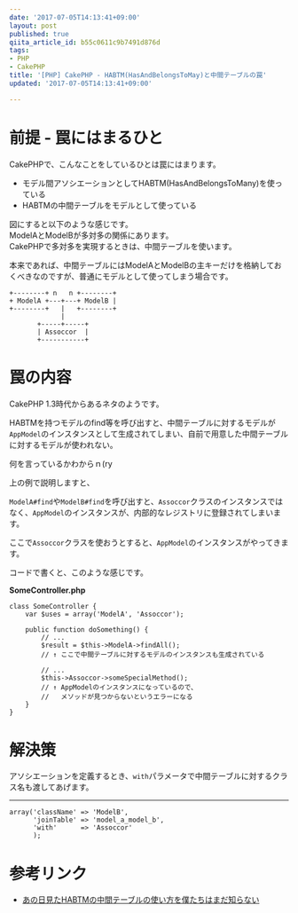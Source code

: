 ```yaml
---
date: '2017-07-05T14:13:41+09:00'
layout: post
published: true
qiita_article_id: b55c0611c9b7491d876d
tags:
- PHP
- CakePHP
title: '[PHP] CakePHP - HABTM(HasAndBelongsToMay)と中間テーブルの罠'
updated: '2017-07-05T14:13:41+09:00'

---
```

# 前提 - 罠にはまるひと  
  
CakePHPで、こんなことをしているひとは罠にはまります。  
  
- モデル間アソシエーションとしてHABTM(HasAndBelongsToMany)を使っている  
- HABTMの中間テーブルをモデルとして使っている  
  
図にすると以下のような感じです。  
ModelAとModelBが多対多の関係にあります。  
CakePHPで多対多を実現するときは、中間テーブルを使います。  
  
本来であれば、中間テーブルにはModelAとModelBの主キーだけを格納しておくべきなのですが、普通にモデルとして使ってしまう場合です。  
  
```
+--------+ n   n +--------+
+ ModelA +---+---+ ModelB |
+--------+   |   +--------+
             |
       +-----+-----+
       | Assoccor  |
       +-----------+       
```  
  
  
# 罠の内容  
  
CakePHP 1.3時代からあるネタのようです。  
  
HABTMを持つモデルのfind等を呼び出すと、中間テーブルに対するモデルが`AppModel`のインスタンスとして生成されてしまい、自前で用意した中間テーブルに対するモデルが使われない。  
  
何を言っているかわからｎ(ry  
  
上の例で説明しますと、  
  
`ModelA#find`や`ModelB#find`を呼び出すと、`Assoccor`クラスのインスタンスではなく、`AppModel`のインスタンスが、内部的なレジストリに登録されてしまいます。  
  
ここで`Assoccor`クラスを使おうとすると、`AppModel`のインスタンスがやってきます。  
  
コードで書くと、このような感じです。  
  
**SomeController.php**  
```php:SomeController.php
class SomeController {
    var $uses = array('ModelA', 'Assoccor');

    public function doSomething() {
        // ...
        $result = $this->ModelA->findAll();
        // ↑ ここで中間テーブルに対するモデルのインスタンスも生成されている

        // ...
        $this->Assoccor->someSpecialMethod(); 
        // ↑ AppModelのインスタンスになっているので、
        //   メソッドが見つからないというエラーになる
    }
}

```  
  
  
# 解決策  
  
アソシエーションを定義するとき、`with`パラメータで中間テーブルに対するクラス名も渡してあげます。  
  
****  
```php:
array('className' => 'ModelB',
      'joinTable' => 'model_a_model_b',
      'with'      => 'Assoccor'
      );
```  
  
  
  
# 参考リンク  
  
- [あの日見たHABTMの中間テーブルの使い方を僕たちはまだ知らない ](https://norm-nois.com/blog/archives/1358)  
